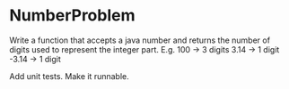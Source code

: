 # NumberProblem

Write a function that accepts a java number and returns the number of digits used to represent the integer part.
E.g. 100   -> 3 digits
	 3.14  -> 1 digit
	 -3.14 -> 1 digit
	 
Add unit tests.
Make it runnable.